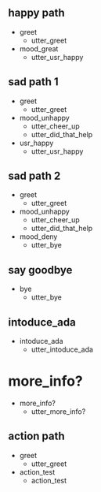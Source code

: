 ## happy path
* greet
  - utter_greet
* mood_great
  - utter_usr_happy

## sad path 1
* greet
  - utter_greet
* mood_unhappy
  - utter_cheer_up
  - utter_did_that_help
* usr_happy
  - utter_usr_happy

## sad path 2
* greet
  - utter_greet
* mood_unhappy
  - utter_cheer_up
  - utter_did_that_help
* mood_deny
  - utter_bye

## say goodbye
* bye
  - utter_bye

## intoduce_ada
* intoduce_ada
  - utter_intoduce_ada

# more_info?
* more_info?
  - utter_more_info?

## action path
* greet
  - utter_greet
* action_test
  - action_test
